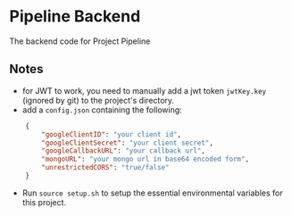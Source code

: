 # Pipeline Backend

The backend code for Project Pipeline

## Notes
* for JWT to work, you need to manually add a jwt token `jwtKey.key` (ignored by git) to the project's directory.
* add a `config.json` containing the following:
```json
    {
        "googleClientID": "your client id",
        "googleClientSecret": "your client secret",
        "googleCallbackURL": "your callback url",
        "mongoURL": "your mongo url in base64 encoded form",
        "unrestrictedCORS": "true/false"
    }
```
* Run `source setup.sh` to setup the essential environmental variables for this project.
    

